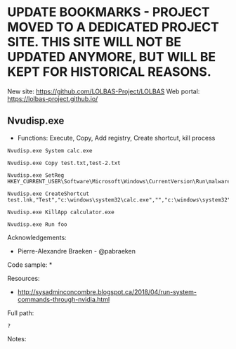 # UPDATE BOOKMARKS - PROJECT MOVED TO A DEDICATED PROJECT SITE. THIS SITE WILL NOT BE UPDATED ANYMORE, BUT WILL BE KEPT FOR HISTORICAL REASONS.
New site: https://github.com/LOLBAS-Project/LOLBAS
Web portal: https://lolbas-project.github.io/ 
## Nvudisp.exe

* Functions: Execute, Copy, Add registry, Create shortcut, kill process

```
Nvudisp.exe System calc.exe    
    
Nvudisp.exe Copy test.txt,test-2.txt     
    
Nvudisp.exe SetReg HKEY_CURRENT_USER\Software\Microsoft\Windows\CurrentVersion\Run\malware=malware.exe     
    
Nvudisp.exe CreateShortcut test.lnk,"Test","c:\windows\system32\calc.exe","","c:\windows\system32"     
    
Nvudisp.exe KillApp calculator.exe     
   
Nvudisp.exe Run foo    
```

Acknowledgements:
* Pierre-Alexandre Braeken - @pabraeken

Code sample:
* 

Resources:
* http://sysadminconcombre.blogspot.ca/2018/04/run-system-commands-through-nvidia.html

Full path:
```
?
```

Notes:



 
